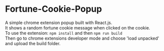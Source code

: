 # Fortune-Cookie-Popup
A simple chrome extension popup built with React.js. <br/>
It shows a random fortune cookie message when clicked on the cookie. <br/>
To use the extension: ```npm install``` and then ```npm run build``` <br/>
Then go to chrome extensions developer mode and choose 'load unpacked' and upload the build folder.

